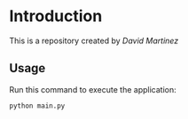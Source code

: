 # Introduction


This is a repository created by *David Martinez*


## Usage


Run this command to execute the application:


`python main.py`

 

```
